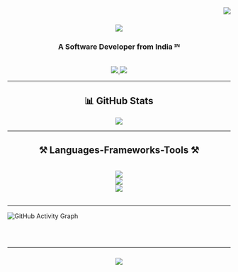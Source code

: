 <img align="right" src="https://visitor-badge.laobi.icu/badge?page_id=aryansoni200.aryansoni200" />

<h1 align="center">
    <img src="https://readme-typing-svg.herokuapp.com/?font=Righteous&size=35&center=true&vCenter=true&width=500&height=70&duration=4000&lines=Hi+There!+👋;+I'm+Aryan+Soni!;" />
</h1>

<h3 align="center">A Software Developer from India ᴵᴺ</h3>

<br/>

<div align="center">
  <a href="mailto:aryansoniofficial25@gmail.com">
    <img src="https://img.shields.io/badge/Gmail-333333?style=for-the-badge&logo=gmail&logoColor=red" />
  </a>
  <a href="https://linkedin.com/in/soni-aryan" target="_blank">
    <img src="https://img.shields.io/badge/LinkedIn-0077B5?style=for-the-badge&logo=linkedin&logoColor=white" target="_blank" />
  </a>
</div>

<hr>
<h2 align="center">📊 GitHub Stats</h2>
<p align="center">
  <img src="https://github-readme-streak-stats.herokuapp.com/?user=aryansoni200&theme=react&hide_border=true" />
</p>

 <hr/>
 
<h2 align="center">⚒️ Languages-Frameworks-Tools ⚒️</h2>
<br/>
<div align="center">
    <img src="https://skillicons.dev/icons?i=html,css,github,git,flutter,dart,jest,java,mysql,postgres" /><br>
    <img src="https://skillicons.dev/icons?i=java,nodejs,javascript,express,firebase,mongodb,c,sqlite" /><br>
    <img src="https://skillicons.dev/icons?i=vscode,androidstudio,postman,photoshop,pr,ae" /><br>
</div>

<br/>
<hr/>
  <img src="https://github-readme-activity-graph.vercel.app/graph?username=aryansoni200&theme=react-dark&hide_border=false&area=true&border_radius=10" alt="GitHub Activity Graph" />
</div>

<br/><br/>
<hr/>

<h3 align="center">
    <img src="https://readme-typing-svg.herokuapp.com/?font=Righteous&size=25&center=true&vCenter=true&width=500&height=70&duration=4000&lines=Thanks+for+visiting!+✌️;+Shoot+me+a+message+on+Linkedin!;I'm+always+down+to+collab+:)">
</h3>

<br/>
